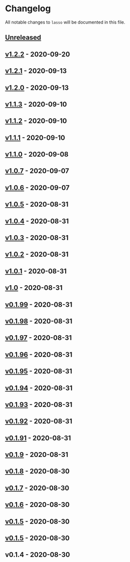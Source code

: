 # Changelog

All notable changes to `lasso` will be documented in this file.

## [Unreleased]

## [v1.2.2] - 2020-09-20

## [v1.2.1] - 2020-09-13

## [v1.2.0] - 2020-09-13

## [v1.1.3] - 2020-09-10

## [v1.1.2] - 2020-09-10

## [v1.1.1] - 2020-09-10

## [v1.1.0] - 2020-09-08

## [v1.0.7] - 2020-09-07

## [v1.0.6] - 2020-09-07

## [v1.0.5] - 2020-08-31

## [v1.0.4] - 2020-08-31

## [v1.0.3] - 2020-08-31

## [v1.0.2] - 2020-08-31

## [v1.0.1] - 2020-08-31

## [v1.0] - 2020-08-31

## [v0.1.99] - 2020-08-31

## [v0.1.98] - 2020-08-31

## [v0.1.97] - 2020-08-31

## [v0.1.96] - 2020-08-31

## [v0.1.95] - 2020-08-31

## [v0.1.94] - 2020-08-31

## [v0.1.93] - 2020-08-31

## [v0.1.92] - 2020-08-31

## [v0.1.91] - 2020-08-31

## [v0.1.9] - 2020-08-31

## [v0.1.8] - 2020-08-30

## [v0.1.7] - 2020-08-30

## [v0.1.6] - 2020-08-30

## [v0.1.5] - 2020-08-30

## [v0.1.5] - 2020-08-30

## v0.1.4 - 2020-08-30

[Unreleased]: https://github.com/Sammyjo20/Lasso/compare/v1.2.2...HEAD
[v1.2.2]: https://github.com/Sammyjo20/Lasso/compare/v1.2.1...v1.2.2
[v1.2.1]: https://github.com/Sammyjo20/Lasso/compare/v1.2.0...v1.2.1
[v1.2.0]: https://github.com/Sammyjo20/Lasso/compare/v1.1.3...v1.2.0
[v1.1.3]: https://github.com/Sammyjo20/Lasso/compare/v1.1.2...v1.1.3
[v1.1.2]: https://github.com/Sammyjo20/Lasso/compare/v1.1.1...v1.1.2
[v1.1.1]: https://github.com/Sammyjo20/Lasso/compare/v1.1.0...v1.1.1
[v1.1.0]: https://github.com/Sammyjo20/Lasso/compare/v1.0.7...v1.1.0
[v1.0.7]: https://github.com/Sammyjo20/Lasso/compare/v1.0.6...v1.0.7
[v1.0.6]: https://github.com/Sammyjo20/Lasso/compare/v1.0.5...v1.0.6
[v1.0.5]: https://github.com/Sammyjo20/Lasso/compare/v1.0.4...v1.0.5
[v1.0.4]: https://github.com/Sammyjo20/Lasso/compare/v1.0.3...v1.0.4
[v1.0.3]: https://github.com/Sammyjo20/Lasso/compare/v1.0.2...v1.0.3
[v1.0.2]: https://github.com/Sammyjo20/Lasso/compare/v1.0.1...v1.0.2
[v1.0.1]: https://github.com/Sammyjo20/Lasso/compare/v1.0...v1.0.1
[v1.0]: https://github.com/Sammyjo20/Lasso/compare/v0.1.99...v1.0
[v0.1.99]: https://github.com/Sammyjo20/Lasso/compare/v0.1.98...v0.1.99
[v0.1.98]: https://github.com/Sammyjo20/Lasso/compare/v0.1.97...v0.1.98
[v0.1.97]: https://github.com/Sammyjo20/Lasso/compare/v0.1.96...v0.1.97
[v0.1.96]: https://github.com/Sammyjo20/Lasso/compare/v0.1.95...v0.1.96
[v0.1.95]: https://github.com/Sammyjo20/Lasso/compare/v0.1.94...v0.1.95
[v0.1.94]: https://github.com/Sammyjo20/Lasso/compare/v0.1.93...v0.1.94
[v0.1.93]: https://github.com/Sammyjo20/Lasso/compare/v0.1.92...v0.1.93
[v0.1.92]: https://github.com/Sammyjo20/Lasso/compare/v0.1.91...v0.1.92
[v0.1.91]: https://github.com/Sammyjo20/Lasso/compare/v0.1.9...v0.1.91
[v0.1.9]: https://github.com/Sammyjo20/Lasso/compare/v0.1.8...v0.1.9
[v0.1.8]: https://github.com/Sammyjo20/Lasso/compare/v0.1.7...v0.1.8
[v0.1.7]: https://github.com/Sammyjo20/Lasso/compare/v0.1.6...v0.1.7
[v0.1.6]: https://github.com/Sammyjo20/Lasso/compare/v0.1.5...v0.1.6
[v0.1.5]: https://github.com/Sammyjo20/Lasso/compare/v0.1.4...v0.1.5
